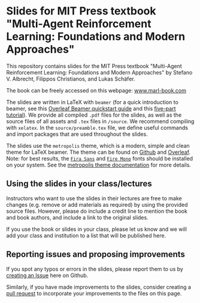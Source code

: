 # Slides for MIT Press textbook "Multi-Agent Reinforcement Learning: Foundations and Modern Approaches"

This repository contains slides for the MIT Press textbook "Multi-Agent Reinforcement Learning: Foundations and Modern Approaches" by Stefano V. Albrecht, Filippos Christianos, and Lukas Schäfer.

The book can be freely accessed on this webpage: www.marl-book.com

The slides are written in LaTeX with `beamer` (for a quick introduction to beamer, see this [Overleaf Beamer quickstart guide](https://www.overleaf.com/learn/latex/Beamer) and this [five-part tutorial](https://www.overleaf.com/learn/latex/Beamer_Presentations%3A_A_Tutorial_for_Beginners_(Part_1)%E2%80%94Getting_Started)). We provide all compiled `.pdf` files for the slides, as well as the source files of all assets and `.tex` files in `/source`. We recommend compiling with `xelatex`. In the `source/preamble.tex` file, we define useful commands and import packages that are used throughout the slides.

The slides use the `metropolis` theme, which is a modern, simple and clean theme for LaTeX beamer. The theme can be found on [Github](https://github.com/matze/mtheme) and [Overleaf](https://www.overleaf.com/latex/templates/metropolis-beamer-theme/qzyvdhrntfmr). Note: for best results, the [`Fira Sans`](https://fonts.google.com/specimen/Fira+Sans) and [`Fire Mono`](https://fonts.google.com/specimen/Fira+Mono) fonts should be installed on your system. See the [metropolis theme documentation](https://github.com/matze/mtheme?tab=readme-ov-file#installation) for more details.


## Using the slides in your class/lectures

Instructors who want to use the slides in their lectures are free to make changes (e.g. remove or add materials as required) by using the provided source files. However, please do include a credit line to mention the book and book authors, and include a link to the original slides.

If you use the book or slides in your class, please let us know and we will add your class and institution to a list that will be published here.

## Reporting issues and proposing improvements

If you spot any typos or errors in the slides, please report them to us by [creating an Issue](https://docs.github.com/en/issues/tracking-your-work-with-issues/creating-an-issue) here on Github.

Similarly, if you have made improvements to the slides, consider creating a [pull request](https://docs.github.com/en/pull-requests/collaborating-with-pull-requests/incorporating-changes-from-a-pull-request/merging-a-pull-request) to incorporate your improvements to the files on this page.
